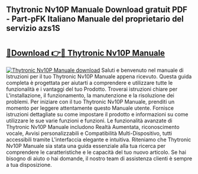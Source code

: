 ## Thytronic Nv10P Manuale Download gratuit PDF - Part-pFK Italiano Manuale del proprietario del servizio azs1S

# <h2><a href="http://dfbaki.blite.top/?on=Thytronic+Nv10P+Manuale">🔗Download 👉🔴 Thytronic Nv10P Manuale</a></h2>

[![Thytronic Nv10P Manuale download](https://i.imgur.com/lujVjoI.png)](http://dfbaki.blite.top/?on=Thytronic+Nv10P+Manuale)
Saluti e benvenuto nel manuale di Istruzioni per il tuo Thytronic Nv10P Manuale appena ricevuto. Questa guida completa è progettata per aiutarti a comprendere e utilizzare tutte le funzionalità e i vantaggi del tuo Prodotto. Troverai istruzioni chiare per L'installazione, il funzionamento, la manutenzione e la risoluzione dei problemi. Per iniziare con il tuo Thytronic Nv10P Manuale, prenditi un momento per leggere attentamente questo Manuale utente. Fornisce istruzioni dettagliate su come impostare il prodotto e informazioni su come utilizzare le sue varie funzioni e funzioni. Le funzionalità avanzate di Thytronic Nv10P Manuale includono Realtà Aumentata, riconoscimento vocale, Avvisi personalizzabili e Compatibilità Multi-Dispositivo, tutti accessibili tramite L'interfaccia elegante e intuitiva. Riteniamo che Thytronic Nv10P Manuale sia stata una guida essenziale alla tua ricerca per comprendere le caratteristiche e le capacità del tuo nuovo articolo. Se hai bisogno di aiuto o hai domande, il nostro team di assistenza clienti è sempre a tua disposizione.
